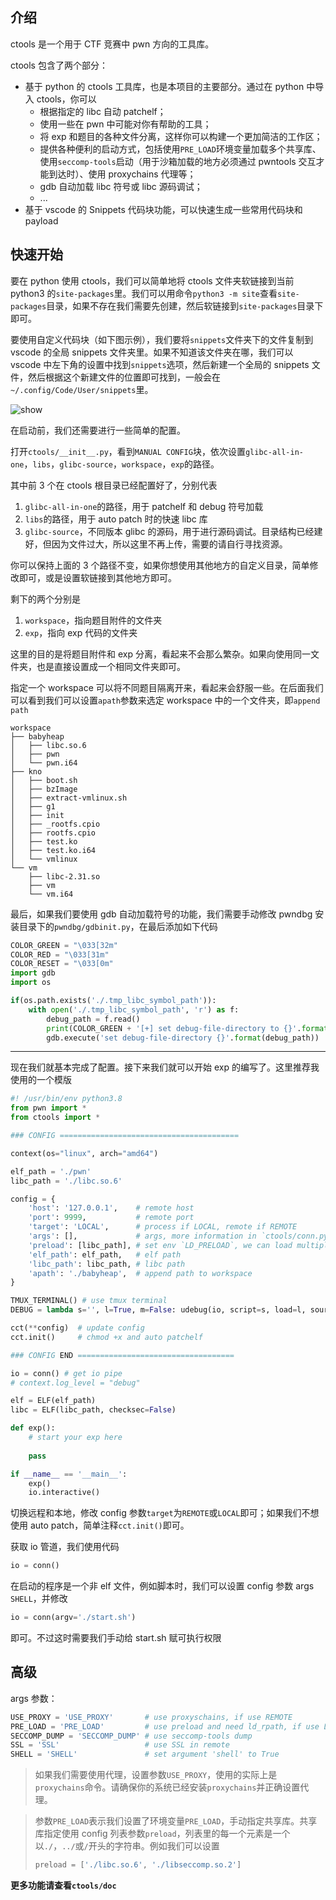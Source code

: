 ## 介绍

ctools 是一个用于 CTF 竞赛中 pwn 方向的工具库。

ctools 包含了两个部分：

- 基于 python 的 ctools 工具库，也是本项目的主要部分。通过在 python 中导入 ctools，你可以
  - 根据指定的 libc 自动 patchelf；
  - 使用一些在 pwn 中可能对你有帮助的工具；
  - 将 exp 和题目的各种文件分离，这样你可以构建一个更加简洁的工作区；
  - 提供各种便利的启动方式，包括使用`PRE_LOAD`环境变量加载多个共享库、使用`seccomp-tools`启动（用于沙箱加载的地方必须通过 pwntools 交互才能到达时）、使用 proxychains 代理等；
  - gdb 自动加载 libc 符号或 libc 源码调试；
  - ...
- 基于 vscode 的 Snippets 代码块功能，可以快速生成一些常用代码块和 payload

## 快速开始

要在 python 使用 ctools，我们可以简单地将 ctools 文件夹软链接到当前 python3 的`site-packages`里。我们可以用命令`python3 -m site`查看`site-packages`目录，如果不存在我们需要先创建，然后软链接到`site-packages`目录下即可。

要使用自定义代码块（如下图示例），我们要将`snippets`文件夹下的文件复制到 vscode 的全局 snippets 文件夹里。如果不知道该文件夹在哪，我们可以 vscode 中左下角的设置中找到`snippets`选项，然后新建一个全局的 snippets 文件，然后根据这个新建文件的位置即可找到，一般会在`~/.config/Code/User/snippets`里。

![show](./README.assets/show.gif)

在启动前，我们还需要进行一些简单的配置。

打开`ctools/__init__.py`，看到`MANUAL CONFIG`块，依次设置`glibc-all-in-one`，`libs`，`glibc-source`，`workspace`，`exp`的路径。

其中前 3 个在 ctools 根目录已经配置好了，分别代表

1. `glibc-all-in-one`的路径，用于 patchelf 和 debug 符号加载
2. `libs`的路径，用于 auto patch 时的快速 libc 库
3. `glibc-source`，不同版本 glibc 的源码，用于进行源码调试。目录结构已经建好，但因为文件过大，所以这里不再上传，需要的请自行寻找资源。

你可以保持上面的 3 个路径不变，如果你想使用其他地方的自定义目录，简单修改即可，或是设置软链接到其他地方即可。

剩下的两个分别是

1. `workspace`，指向题目附件的文件夹
2. `exp`，指向 exp 代码的文件夹

这里的目的是将题目附件和 exp 分离，看起来不会那么繁杂。如果向使用同一文件夹，也是直接设置成一个相同文件夹即可。

指定一个 workspace 可以将不同题目隔离开来，看起来会舒服一些。在后面我们可以看到我们可以设置`apath`参数来选定 workspace 中的一个文件夹，即`append path`

```
workspace
├── babyheap
│   ├── libc.so.6
│   ├── pwn
│   └── pwn.i64
├── kno
│   ├── boot.sh
│   ├── bzImage
│   ├── extract-vmlinux.sh
│   ├── g1
│   ├── init
│   ├── _rootfs.cpio
│   ├── rootfs.cpio
│   ├── test.ko
│   ├── test.ko.i64
│   └── vmlinux
└── vm
    ├── libc-2.31.so
    ├── vm
    └── vm.i64
```

最后，如果我们要使用 gdb 自动加载符号的功能，我们需要手动修改 pwndbg 安装目录下的`pwndbg/gdbinit.py`，在最后添加如下代码

```python
COLOR_GREEN = "\033[32m"
COLOR_RED = "\033[31m"
COLOR_RESET = "\033[0m"
import gdb
import os

if(os.path.exists('./.tmp_libc_symbol_path')):
    with open('./.tmp_libc_symbol_path', 'r') as f:
        debug_path = f.read()
        print(COLOR_GREEN + '[+] set debug-file-directory to {}'.format(debug_path) + COLOR_RESET)
        gdb.execute('set debug-file-directory {}'.format(debug_path))
```

****



现在我们就基本完成了配置。接下来我们就可以开始 exp 的编写了。这里推荐我使用的一个模版

```python
#! /usr/bin/env python3.8
from pwn import *
from ctools import *

### CONFIG ========================================

context(os="linux", arch="amd64")

elf_path = './pwn'
libc_path = './libc.so.6'

config = {
    'host': '127.0.0.1',    # remote host
    'port': 9999,           # remote port
    'target': 'LOCAL',      # process if LOCAL, remote if REMOTE
    'args': [],             # args, more information in `ctools/conn.py`
    'preload': [libc_path], # set env `LD_PRELOAD`, we can load multiple shared library
    'elf_path': elf_path,   # elf path
    'libc_path': libc_path, # libc path
    'apath': './babyheap',  # append path to workspace
}

TMUX_TERMINAL() # use tmux terminal
DEBUG = lambda s='', l=True, m=False: udebug(io, script=s, load=l, source=m)

cct(**config)  # update config
cct.init()     # chmod +x and auto patchelf

### CONFIG END ===================================

io = conn() # get io pipe
# context.log_level = "debug"

elf = ELF(elf_path)
libc = ELF(libc_path, checksec=False)

def exp():
	# start your exp here
    
    pass

if __name__ == '__main__':
    exp()
    io.interactive()
```

切换远程和本地，修改 config 参数`target`为`REMOTE`或`LOCAL`即可；如果我们不想使用 auto patch，简单注释`cct.init()`即可。

获取 io 管道，我们使用代码

```python
io = conn()
```

在启动的程序是一个非 elf 文件，例如脚本时，我们可以设置 config 参数 args `SHELL`，并修改

```python
io = conn(argv='./start.sh')
```

即可。不过这时需要我们手动给 start.sh 赋可执行权限

## 高级

args 参数：

```python
USE_PROXY = 'USE_PROXY'       # use proxyschains, if use REMOTE
PRE_LOAD = 'PRE_LOAD'         # use preload and need ld_rpath, if use LOCAL
SECCOMP_DUMP = 'SECCOMP_DUMP' # use seccomp-tools dump
SSL = 'SSL'                   # use SSL in remote
SHELL = 'SHELL'               # set argument 'shell' to True
```

> 如果我们需要使用代理，设置参数`USE_PROXY`，使用的实际上是`proxychains`命令。请确保你的系统已经安装`proxychains`并正确设置代理。

> 参数`PRE_LOAD`表示我们设置了环境变量`PRE_LOAD`，手动指定共享库。共享库指定使用 config 列表参数`preload`，列表里的每一个元素是一个以`./`，`../`或`/`开头的字符串。例如我们可以设置
>
> ```python
> preload = ['./libc.so.6', './libseccomp.so.2']
> ```



**更多功能请查看`ctools/doc`**